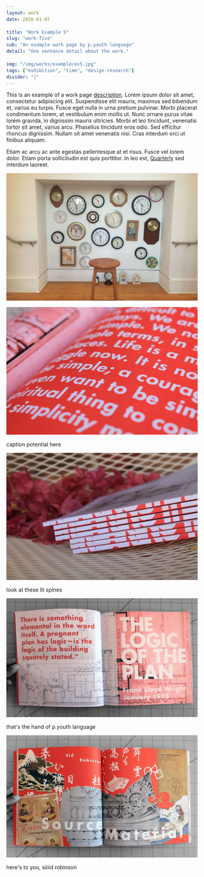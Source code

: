 ```yaml
---
layout: work
date: 2016-01-07

title: "Work Example 5"
slug: "work-five"
sub: "An example work page by p.youth language"
detail: "One sentence detail about the work."

img: "/img/works/example/ex5.jpg"
tags: ["exhibition", "time", "design research"]
divider: "|"
---
```


This is an example of a work page [description](https://www.merriam-webster.com/dictionary/description). Lorem ipsum dolor sit amet, consectetur adipiscing elit. Suspendisse elit mauris, maximus sed bibendum et, varius eu turpis. Fusce eget nulla in urna pretium pulvinar. Morbi placerat condimentum lorem, at vestibulum enim mollis ut. Nunc ornare purus vitae lorem gravida, in dignissim mauris ultricies. Morbi et leo tincidunt, venenatis tortor sit amet, varius arcu. Phasellus tincidunt eros odio. Sed efficitur rhoncus dignissim. Nullam sit amet venenatis nisi. Cras interdum orci ut finibus aliquam.

Etiam ac arcu ac ante egestas pellentesque at et risus. Fusce vel lorem dolor. Etiam porta sollicitudin est quis porttitor. In leo est, [Quarterly](http://franklloydwright.org/quarterly) sed interdum laoreet.

![Plan Quarterly](/img/works/example/ex5.jpg)

![detail](/img/works/example/plan_detail.jpg)

caption potential here

![spine](/img/works/example/plan_spine.jpg)

look at these lit spines

![spread1](/img/works/example/spread1.jpg)

that's the hand of p.youth language

![spread2](/img/works/example/spread2.jpg)

here's to you, siiiid robinson
